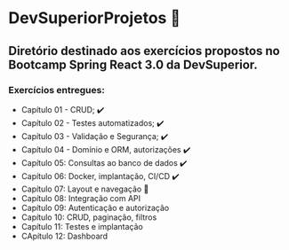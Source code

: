 # DevSuperiorProjetos :rocket:
## Diretório destinado aos exercícios propostos no Bootcamp Spring React 3.0 da DevSuperior.
### Exercícios entregues: 
- Capítulo 01 - CRUD; :heavy_check_mark:
- Capítulo 02 - Testes automatizados; :heavy_check_mark:
- Capítulo 03 - Validação e Segurança; :heavy_check_mark:
- Capítulo 04 - Domínio e ORM, autorizações :heavy_check_mark: 
- Capítulo 05: Consultas ao banco de dados :heavy_check_mark:
- Capítulo 06: Docker, implantação, CI/CD :heavy_check_mark:
- Capítulo 07: Layout e navegação :construction:
- Capítulo 08: Integração com API
- Capítulo 09: Autenticação e autorização
- Capítulo 10: CRUD, paginação, filtros
- Capítulo 11: Testes e implantação
- CApítulo 12: Dashboard
